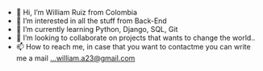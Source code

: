 - 👋 Hi, I’m William Ruiz from Colombia
- 👀 I’m interested in all the stuff from Back-End
- 🌱 I’m currently learning Python, Django, SQL, Git
- 💞️ I’m looking to collaborate on projects that wants to change the world..
- 📫 How to reach me, in case that you want to contactme you can write me a mail ...william.a23@gmail.com

<!---
icaros1700/icaros1700 is a ✨ special ✨ repository because its `README.md` (this file) appears on your GitHub profile.
You can click the Preview link to take a look at your changes.
--->
